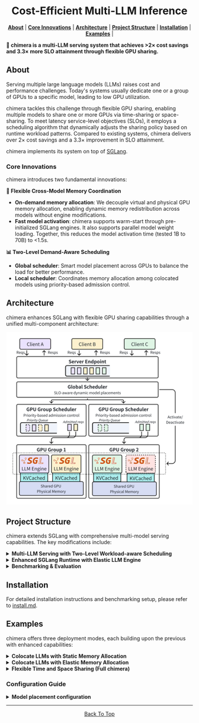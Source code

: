 <h1 align="center">Cost-Efficient Multi-LLM Inference</h1>

<p align="center">
  <a href="#about"><b>About</b></a> |
  <a href="#core-innovations"><b>Core Innovations</b></a> |
  <a href="#architecture"><b>Architecture</b></a> |
  <a href="#project-structure"><b>Project Structure</b></a> |
  <a href="#installation"><b>Installation</b></a> |
  <a href="#examples"><b>Examples</b></a> |
</p>

**🚀 chimera is a multi-LLM serving system that achieves >2× cost savings and 3.3× more SLO attainment through flexible GPU sharing.**

## About

Serving multiple large language models (LLMs) raises cost and performance challenges. Today's systems usually dedicate one or a group of GPUs to a specific model, leading to low GPU utilization.


chimera tackles this challenge through flexible GPU sharing, enabling multiple models to share one or more GPUs via time-sharing or space-sharing. To meet latency service-level objectives (SLOs), it employs a scheduling algorithm that dynamically adjusts the sharing policy based on runtime workload patterns. Compared to existing systems, chimera delivers over 2× cost savings and a 3.3× improvement in SLO attainment.


chimera implements its system on top of [SGLang](https://github.com/sgl-project/sglang).


### Core Innovations

chimera introduces two fundamental innovations:

**🔧 Flexible Cross-Model Memory Coordination**
- **On-demand memory allocation**: We decouple virtual and physical GPU memory allocation, enabling dynamic memory redistribution across models without engine modifications.
- **Fast model activation**: chimera supports warm-start through pre-initialized SGLang engines. It also supports parallel model weight loading. Together, this reduces the model activation time (tested 1B to 70B) to <1.5s.

**📊 Two-Level Demand-Aware Scheduling**
- **Global scheduler**: Smart model placement across GPUs to balance the load for better performance.
- **Local scheduler**: Coordinates memory allocation among colocated models using priority-based admission control.


## Architecture

chimera enhances SGLang with flexible GPU sharing capabilities through a unified multi-component architecture:

![chimera Architecture](pic/chimera_overview.png)

## Project Structure

chimera extends SGLang with comprehensive multi-model serving capabilities. The key modifications include:

<details>
<summary><b> Multi-LLM Serving with Two-Level Workload-aware Scheduling </b></summary>

```text
python/sglang/
├── launch_multi_model_server.py    # Main entry point for multi-model server
└── multi_model/                    # Complete multi-model serving implementation
    ├── scheduling/
    │   ├── policy/                  # Global scheduling algorithms
    │   ├── gpu/                     # GPU scheduling & resource monitoring
    │   └── ...                      # Additional scheduling components
    ├── endpoint.py                  # Multi-model API endpoints
    ├── engine.py                    # Multi-model engine coordination
    ├── model_service.py             # Model lifecycle management
    ├── multi_model_server.py        # Core server implementation
    ├── request_handler.py           # Request routing and processing
    └── ...                          # Additional server infrastructure
```

</details>

<details>
<summary><b> Enhanced SGLang Runtime with Elastic LLM Engine </b></summary>

```text
python/sglang/srt/
├── managers/
│   ├── scheduler.py                 # 🔧 Enhanced with multi-model scheduling
│   └── ...                          # Other enhanced managers
├── model_executor/                  # 🔧 Worker pool & execution enhancements
├── mem_cache/                       # 🔧 Memory pool & elastic allocation
├── server_args.py                   # 🔧 Multi-model server arguments
└── ...                              # Additional runtime modifications
```

</details>

<details>
<summary><b> Benchmarking & Evaluation </b></summary>

```text
benchmark/multi-model/
├── benchmark.py                     # Multi-model workload benchmarking
├── trace.py                         # Synthetic & real-world trace generation
├── model_configs/                    # Various model configuration setups
└── ...                              # Additional benchmarking tools & code
```
</details>

## Installation

For detailed installation instructions and benchmarking setup, please refer to [install.md](install.md).

## Examples

chimera offers three deployment modes, each building upon the previous with enhanced capabilities:

<details>
<summary><b> Colocate LLMs with Static Memory Allocation</b></summary>

Launch server with static memory allocation:

```bash
# Navigate to benchmark directory
cd benchmark/multi-model

# Start server with static configuration
python3 -m sglang.launch_multi_model_server \
  --model-config-file ./model_configs/1_gpu_2_model_colocate_static.json \
  --host 127.0.0.1 \
  --port 30000 \
  --disable-cuda-graph \
  --disable-radix-cache \
  --load-format dummy \
  --log-file server-logs/static.log
```

**Run synthetic trace benchmark:**

```bash
python3 benchmark.py \
  --base-url http://127.0.0.1:30000 \
  --num-models 2 \
  --model-paths model_1 model_2 \
  --exp-name static_baseline \
  --req-rate 10 \
  --seed 42
```

</details>

<details>
<summary><b> Colocate LLMs with Elastic Memory Allocation</b></summary>

Launch server with chimera's elastic memory management:

```bash
# Start server with elastic emm
python3 -m sglang.launch_multi_model_server \
  --model-config-file ./model_configs/1_gpu_2_model_colocate_elastic.json \
  --host 127.0.0.1 \
  --port 30001 \
  --disable-cuda-graph \
  --disable-radix-cache \
  --enable-elastic-memory \
  --use-emm-v0 \
  --log-file server-logs/elastic.log
```

**Run with model switching:**

```bash
python3 benchmark.py \
  --base-url http://127.0.0.1:30001 \
  --num-models 2 \
  --model-paths model_1 model_2 \
  --exp-name elastic_memory \
  --enable-elastic-memory \
  --req-rate 10 \
  --seed 42
```

</details>

<details>
<summary><b> Flexible Time and Space Sharing (Full chimera)</b></summary>

Launch server with complete chimera system:

```bash
# Start server with full chimera capabilities
python3 -m sglang.launch_multi_model_server \
  --model-config-file ./model_configs/8_gpu_18_model_our.json \
  --port 30002 \
  --disable-cuda-graph \
  --disable-radix-cache \
  --enable-cpu-share-memory
  --enable-elastic-memory \
  --use-emm-v0 \
  --max-mem-usage 67.28 \
  --enable-gpu-scheduler \
  --enable-controller \
  --policy simple-global \
  --enable-model-service \
  --enable-worker-pool \
  --workers-per-gpu 4 \
  --num-model-service-workers 4 \
  --num-gpus 8 \
  --log-file server-logs/workerpool.log
```

**Run large-scale benchmark:**

```bash
python3 benchmark.py \
  --base-url http://127.0.0.1:30002 \
  --num-models 18 \
  --num-gpus 8 \
  --exp-name chimera_full \
  --e2e-benchmark \
  --real-trace ./real_trace.pkl \
  --time-scale 1 \
  --replication 1
```

</details>

### Configuration Guide

<details>
<summary><b> Model placement configuration </b></summary>

chimera launches LLMs based on an initial placement file. The placement file is a JSON file that specifies the model name, model path, and the GPU IDs on which the model should be placed.

Below are some examples of the initial model placements.

**Colocate two models on GPU 0:**
```json
[
  {
    "model_name": "model_1",
    "model_path": "meta-llama/Llama-3.2-1B",
    "tp_size": 1,
    "init_placements": [{
      "gpu_ids": [0],
      "on": true,
      "max_memory_pool_size": 15
    }]
  },
  {
    "model_name": "model_2", 
    "model_path": "meta-llama/Llama-3.2-3B",
    "tp_size": 1,
    "init_placements": [{
      "gpu_ids": [0],
      "on": false,
      "max_memory_pool_size": 15
    }]
  }
]
```

**Load 70B model across 4 GPUs:**
```json
[
  {
    "model_name": "large_model",
    "model_path": "meta-llama/Llama-3.3-70B-Instruct", 
    "tp_size": 4,
    "init_placements": [{
      "gpu_ids": [0, 1, 2, 3],
      "on": true,
      "max_memory_pool_size": 10
    }]
  }
]
```

For more configuration examples, see [`benchmark/multi-model/model_configs/`](benchmark/multi-model/model_configs/).

</details>

---

<p align="center">
  <a href="#chimeratop" target="_blank">
  <bold>Back To Top </bold>
  </a>
</p>